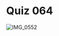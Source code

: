 # Quiz 064
![IMG_0552](https://github.com/jonathanye29/unit4_repo/assets/111751273/d1bf62bf-1e87-42e1-b419-c6a46b79aa9f)
